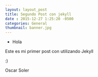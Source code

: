 ```yaml
---
layout: layout_post
title: Segundo Post con jekyll
date : 2015-12-27 1:25:20 -0500
categories: General
thumbnail: banner.jpg
---
```


* Hola

Este es mi primer post con utilizando Jekyll

:)

Oscar Soler 